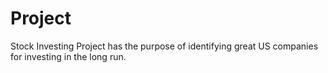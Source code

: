 # Project

Stock Investing Project has the purpose of identifying great US companies for investing in the long run.